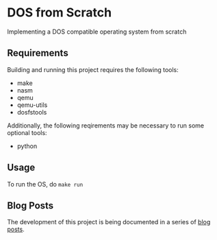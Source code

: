 # DOS from Scratch

Implementing a DOS compatible operating system from scratch

## Requirements

Building and running this project requires the following tools:

- make
- nasm
- qemu
- qemu-utils
- dosfstools

Additionally, the following reqirements may be necessary to run some optional tools:

- python

## Usage

To run the OS, do `make run`

## Blog Posts

The development of this project is being documented in a series of [blog posts](https://toast.zeroflag.net/dos-from-scratch-introduction).
